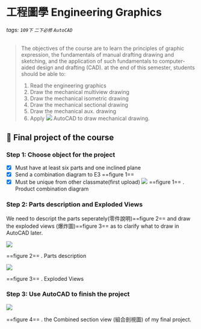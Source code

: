 # 工程圖學 Engineering Graphics

###### tags: `109下` `二下必修` `AutoCAD`

> The objectives of the course are to learn the principles of graphic expression, the fundamentals of manual drafting drawing and sketching, and the application of such fundamentals to computer-aided design and drafting (CAD). at the end of this semester, students should be able to:
>1. Read the engineering graphics
>2. Draw the mechanical multiview drawing
>3. Draw the mechanical isometric drawing
>4. Draw the mechanical sectional drawing
>5. Draw the mechanical aux. drawing
>6. Apply ![](https://i.imgur.com/Q4xmRy1.png) AutoCAD to draw mechanical drawing.



## :memo: Final project of the course

### Step 1: Choose object for the project 

- [x] Must have at least six parts and one inclined plane
- [x] Send a combination diagram to E3 ==figure 1==
- [x] Must be unique from other classmate(first upload)
![](https://i.imgur.com/rWAJQdO.jpg)
==figure 1== . Product combination diagram

### Step 2: Parts description and Exploded Views

We need to descript the parts seperately(零件說明)==figure 2== and draw the exploded views (爆炸圖)==figure 3== as to clarify what to draw in AutoCAD later.

![](https://i.imgur.com/4LVcbS6.jpg)

==figure 2== . Parts description

![](https://i.imgur.com/Wam0xIi.jpg)

==figure 3== . Exploded Views



### Step 3: Use AutoCAD to finish the project

![](https://i.imgur.com/Vql1M5A.jpg)

==figure 4== . the Combined section view (組合剖視圖) of my final project. 
